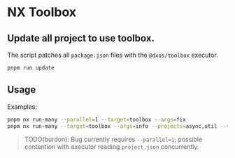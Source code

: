 # NX Toolbox

## Update all project to use toolbox.

The script patches all `package.json` files with the `@dxos/toolbox` executor.

```bash
pnpm run update
```

## Usage

Examples:

```bash
pnpm nx run-many --parallel=1 --target=toolbox --args=fix
pnpm nx run-many --target=toolbox --args=info --projects=async,util --verbose
```

> TODO(burdon): Bug currently requires `--parallel=1`; 
>   possible contention with executor reading `project.json` concurrently.
